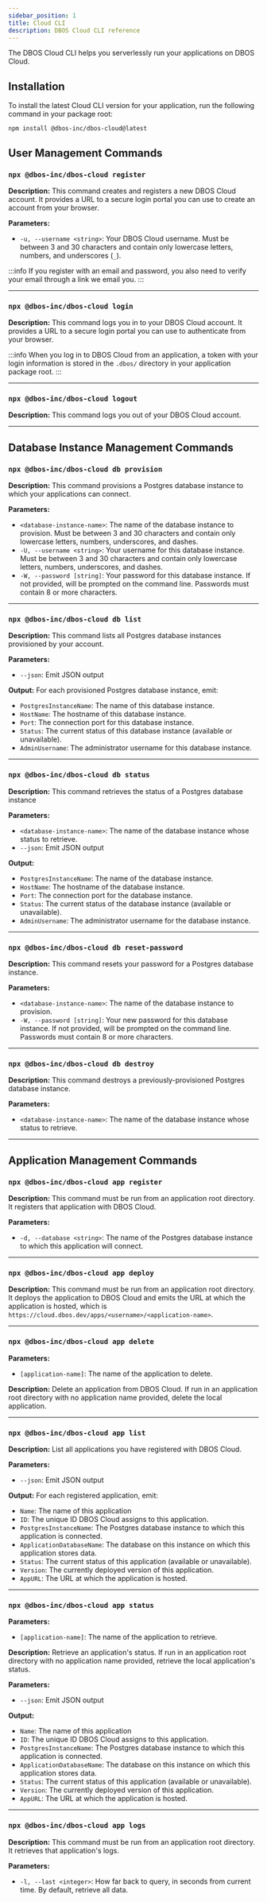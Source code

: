 ```yaml
---
sidebar_position: 1
title: Cloud CLI
description: DBOS Cloud CLI reference
---
```


The DBOS Cloud CLI helps you serverlessly run your applications on DBOS Cloud.

## Installation

To install the latest Cloud CLI version for your application, run the following command in your package root:

```
npm install @dbos-inc/dbos-cloud@latest
```

## User Management Commands

### `npx @dbos-inc/dbos-cloud register`

**Description:**
This command creates and registers a new DBOS Cloud account.
It provides a URL to a secure login portal you can use to create an account from your browser.

**Parameters:**
- `-u, --username <string>`: Your DBOS Cloud username. Must be between 3 and 30 characters and contain only lowercase letters, numbers, and underscores (`_`).

:::info
If you register with an email and password, you also need to verify your email through a link we email you.
:::

---

### `npx @dbos-inc/dbos-cloud login`

**Description:**
This command logs you in to your DBOS Cloud account.
It provides a URL to a secure login portal you can use to authenticate from your browser.

:::info
When you log in to DBOS Cloud from an application, a token with your login information is stored in the `.dbos/` directory in your application package root.
:::

---

### `npx @dbos-inc/dbos-cloud logout`

**Description:**
This command logs you out of your DBOS Cloud account.

---

## Database Instance Management Commands

### `npx @dbos-inc/dbos-cloud db provision`

**Description:**
This command provisions a Postgres database instance to which your applications can connect.

**Parameters:**
- `<database-instance-name>`: The name of the database instance to provision. Must be between 3 and 30 characters and contain only lowercase letters, numbers, underscores, and dashes.
- `-U, --username <string>`: Your username for this database instance.  Must be between 3 and 30 characters and contain only lowercase letters, numbers, underscores, and dashes.
- `-W, --password [string]`: Your password for this database instance. If not provided, will be prompted on the command line. Passwords must contain 8 or more characters.

---

### `npx @dbos-inc/dbos-cloud db list`

**Description:**
This command lists all Postgres database instances provisioned by your account.

**Parameters:**
- `--json`: Emit JSON output

**Output:**
For each provisioned Postgres database instance, emit:
- `PostgresInstanceName`: The name of this database instance.
- `HostName`: The hostname of this database instance.
- `Port`: The connection port for this database instance.
- `Status`: The current status of this database instance (available or unavailable).
- `AdminUsername`: The administrator username for this database instance.

---

### `npx @dbos-inc/dbos-cloud db status`

**Description:**
This command retrieves the status of a Postgres database instance

**Parameters:**
- `<database-instance-name>`: The name of the database instance whose status to retrieve.
- `--json`: Emit JSON output

**Output:**
- `PostgresInstanceName`: The name of the database instance.
- `HostName`: The hostname of the database instance.
- `Port`: The connection port for the database instance.
- `Status`: The current status of the database instance (available or unavailable).
- `AdminUsername`: The administrator username for the database instance.

---

### `npx @dbos-inc/dbos-cloud db reset-password`

**Description:**
This command resets your password for a Postgres database instance.

**Parameters:**
- `<database-instance-name>`: The name of the database instance to provision.
- `-W, --password [string]`: Your new password for this database instance. If not provided, will be prompted on the command line. Passwords must contain 8 or more characters.

---

### `npx @dbos-inc/dbos-cloud db destroy`

**Description:**
This command destroys a previously-provisioned Postgres database instance.

**Parameters:**
- `<database-instance-name>`: The name of the database instance whose status to retrieve.

---

## Application Management Commands

### `npx @dbos-inc/dbos-cloud app register`

**Description:**
This command must be run from an application root directory.
It registers that application with DBOS Cloud.

**Parameters:**
- `-d, --database <string>`: The name of the Postgres database instance to which this application will connect.

---

### `npx @dbos-inc/dbos-cloud app deploy`

**Description:**
This command must be run from an application root directory.
It deploys the application to DBOS Cloud and emits the URL at which the application is hosted, which is `https://cloud.dbos.dev/apps/<username>/<application-name>`.

---

### `npx @dbos-inc/dbos-cloud app delete`

**Parameters:**
- `[application-name]`: The name of the application to delete.

**Description:**
Delete an application from DBOS Cloud.
If run in an application root directory with no application name provided, delete the local application.

---

### `npx @dbos-inc/dbos-cloud app list`

**Description:**
List all applications you have registered with DBOS Cloud.

**Parameters:**
- `--json`: Emit JSON output

**Output:**
For each registered application, emit:
- `Name`: The name of this application
- `ID`: The unique ID DBOS Cloud assigns to this application.
- `PostgresInstanceName`: The Postgres database instance to which this application is connected.
- `ApplicationDatabaseName`: The database on this instance on which this application stores data.
- `Status`: The current status of this application (available or unavailable).
- `Version`: The currently deployed version of this application.
- `AppURL`: The URL at which the application is hosted.
---

### `npx @dbos-inc/dbos-cloud app status`

**Parameters:**
- `[application-name]`: The name of the application to retrieve.

**Description:**
Retrieve an application's status.
If run in an application root directory with no application name provided, retrieve the local application's status.


**Parameters:**
- `--json`: Emit JSON output

**Output:**
- `Name`: The name of this application
- `ID`: The unique ID DBOS Cloud assigns to this application.
- `PostgresInstanceName`: The Postgres database instance to which this application is connected.
- `ApplicationDatabaseName`: The database on this instance on which this application stores data.
- `Status`: The current status of this application (available or unavailable).
- `Version`: The currently deployed version of this application.
- `AppURL`: The URL at which the application is hosted.
---

### `npx @dbos-inc/dbos-cloud app logs`

**Description:**
This command must be run from an application root directory.
It retrieves that application's logs.

**Parameters:**
- `-l, --last <integer>`: How far back to query, in seconds from current time. By default, retrieve all data.